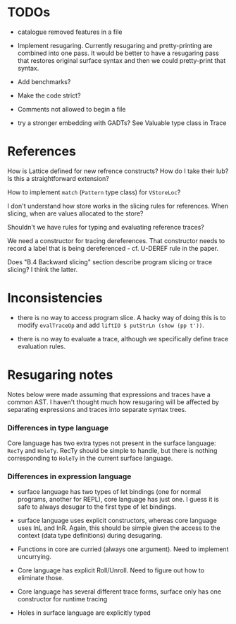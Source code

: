 TODOs
=====

  * catalogue removed features in a file

  * Implement resugaring. Currently resugaring and pretty-printing are combined
    into one pass.  It would be better to have a resugaring pass that restores
    original surface syntax and then we could pretty-print that syntax.

  * Add benchmarks?

  * Make the code strict?

  * Comments not allowed to begin a file

  * try a stronger embedding with GADTs?  See Valuable type class in Trace


References
==========

How is Lattice defined for new refrence constructs?  How do I take their lub?
Is this a straightforward extension?

How to implement `match` (`Pattern` type class) for `VStoreLoc`?

I don't understand how store works in the slicing rules for references.  When
slicing, when are values allocated to the store?

Shouldn't we have rules for typing and evaluating reference traces?

We need a constructor for tracing dereferences.  That constructor needs to
record a label that is being dereferenced - cf. U-DEREF rule in the paper.

Does "B.4 Backward slicing" section describe program slicing or trace slicing?
I think the latter.


Inconsistencies
===============

  * there is no way to access program slice.  A hacky way of doing this is to
    modify `evalTraceOp` and add `liftIO $ putStrLn (show (pp t'))`.

  * there is no way to evaluate a trace, although we specifically define trace
    evaluation rules.


Resugaring notes
================

Notes below were made assuming that expressions and traces have a common AST.  I
haven't thought much how resugaring will be affected by separating expressions
and traces into separate syntax trees.


### Differences in type language

Core language has two extra types not present in the surface language: `RecTy`
and `HoleTy`.  RecTy should be simple to handle, but there is nothing
corresponding to `HoleTy` in the current surface language.


### Differences in expression language

  * surface language has two types of let bindings (one for normal programs,
    another for REPL), core language has just one.  I guess it is safe to always
    desugar to the first type of let bindings.

  * surface language uses explicit constructors, whereas core language uses InL
    and InR.  Again, this should be simple given the access to the context (data
    type definitions) during desugaring.

  * Functions in core are curried (always one argument).  Need to implement
    uncurrying.

  * Core language has explicit Roll/Unroll.  Need to figure out how to eliminate
    those.

  * Core language has several different trace forms, surface only has one
    constructor for runtime tracing

  * Holes in surface language are explicitly typed
